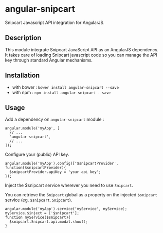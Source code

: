 angular-snipcart
================

Snipcart Javascript API integration for AngularJS.

Description
-----------

This module integrate Snipcart JavaScript API as an AngularJS dependency.
It takes care of loading Snipcart javascript code so you can manage the
API key through standard Angular mechanisms.

Installation
------------

 * with bower : ``bower install angular-snipcart --save``
 * with npm : ``npm install angular-snipcart --save``
 
Usage
-----

Add a dependency on ``angular-snipcart`` module :

    angular.module('myApp', [
      // ...
      'angular-snipcart',
      // ...
    ]);

Configure your (public) API key.

    angular.module('myApp').config(['$snipcartProvider', function($snipcartProvider){
      $snipcartProvider.apiKey = 'your api key';
    });

Inject the $snipcart service wherever you need to use ``Snipcart``.

You can retrieve the ``Snipcart`` global as a property on the injected ``$snipcart`` service (eg. ``$snipcart.Snipcart``).

    angular.module('myApp').service('myService', myService);
    myService.$inject = ['$snipcart'];
    function myService($snipcart){
      $snipcart.Snipcart.api.modal.show();
    }

